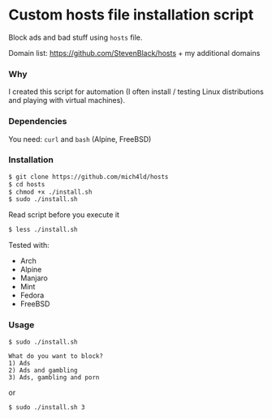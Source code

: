 # Custom hosts file installation script
Block ads and bad stuff using `hosts` file.

Domain list: https://github.com/StevenBlack/hosts + my additional domains

### Why
I created this script for automation (I often install / testing Linux distributions and playing with virtual machines).

### Dependencies
You need: `curl` and `bash` (Alpine, FreeBSD)

### Installation
```bash
$ git clone https://github.com/mich4ld/hosts
$ cd hosts
$ chmod +x ./install.sh
$ sudo ./install.sh
```
Read script before you execute it
```bash
$ less ./install.sh
```
Tested with:
- Arch
- Alpine
- Manjaro
- Mint
- Fedora
- FreeBSD


### Usage
```
$ sudo ./install.sh

What do you want to block?
1) Ads
2) Ads and gambling
3) Ads, gambling and porn
```

or

```
$ sudo ./install.sh 3
```
